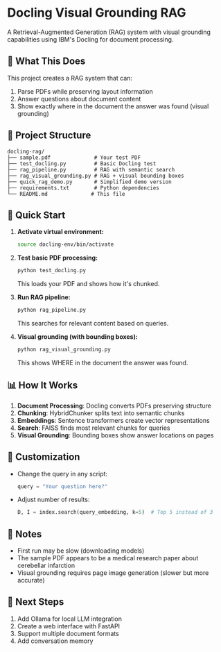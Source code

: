 # Docling Visual Grounding RAG

A Retrieval-Augmented Generation (RAG) system with visual grounding capabilities using IBM's Docling for document processing.

## 🎯 What This Does

This project creates a RAG system that can:
1. Parse PDFs while preserving layout information
2. Answer questions about document content
3. Show exactly where in the document the answer was found (visual grounding)

## 📁 Project Structure

```
docling-rag/
├── sample.pdf              # Your test PDF
├── test_docling.py         # Basic Docling test
├── rag_pipeline.py         # RAG with semantic search
├── rag_visual_grounding.py # RAG + visual bounding boxes
├── quick_rag_demo.py       # Simplified demo version
├── requirements.txt        # Python dependencies
└── README.md              # This file
```

## 🚀 Quick Start

1. **Activate virtual environment:**
   ```bash
   source docling-env/bin/activate
   ```

2. **Test basic PDF processing:**
   ```bash
   python test_docling.py
   ```
   This loads your PDF and shows how it's chunked.

3. **Run RAG pipeline:**
   ```bash
   python rag_pipeline.py
   ```
   This searches for relevant content based on queries.

4. **Visual grounding (with bounding boxes):**
   ```bash
   python rag_visual_grounding.py
   ```
   This shows WHERE in the document the answer was found.

## 📊 How It Works

1. **Document Processing**: Docling converts PDFs preserving structure
2. **Chunking**: HybridChunker splits text into semantic chunks
3. **Embeddings**: Sentence transformers create vector representations
4. **Search**: FAISS finds most relevant chunks for queries
5. **Visual Grounding**: Bounding boxes show answer locations on pages

## 🔧 Customization

- Change the query in any script:
  ```python
  query = "Your question here?"
  ```

- Adjust number of results:
  ```python
  D, I = index.search(query_embedding, k=5)  # Top 5 instead of 3
  ```

## 📝 Notes

- First run may be slow (downloading models)
- The sample PDF appears to be a medical research paper about cerebellar infarction
- Visual grounding requires page image generation (slower but more accurate)

## 🎉 Next Steps

1. Add Ollama for local LLM integration
2. Create a web interface with FastAPI
3. Support multiple document formats
4. Add conversation memory